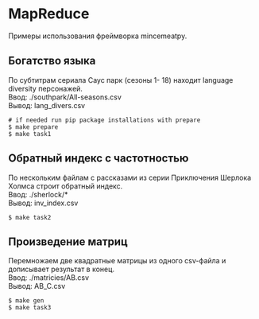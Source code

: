 # MapReduce
Примеры использования фреймворка mincemeatpy.

## Богатство языка
По субтитрам сериала Саус парк (сезоны 1- 18) находит language diversity персонажей.  
Ввод: ./southpark/All-seasons.csv  
Вывод: lang_divers.csv

```console
# if needed run pip package installations with prepare
$ make prepare
$ make task1
```

## Обратный индекс с частотностью
По нескольким файлам с рассказами из серии Приключения Шерлока Холмса строит обратный индекс.  
Ввод: ./sherlock/*  
Вывод: inv_index.csv

```console
$ make task2
```

## Произведение матриц
Перемножаем две квадратные матрицы из одного csv-файла и дописывает результат в конец.  
Ввод: ./matricies/AB.csv  
Вывод: AB_C.csv

```console
$ make gen
$ make task3
```